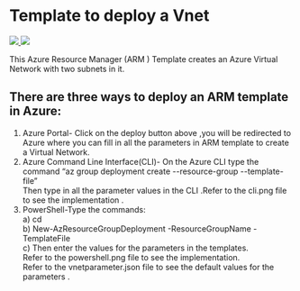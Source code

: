# Template to deploy a Vnet
<a href="https://portal.azure.com/#create/Microsoft.Template/uri/https%3A%2F%2Fraw.githubusercontent.com%2Fdevyanshi-t%2FAzureResourceTemplate%2Fmaster%2FVirtualNetwork1%2Fvnet.json"  target="_blank">
    <img src="http://azuredeploy.net/deploybutton.png"/> 
</a>

<a href="http://armviz.io/#/?load=https%3A%2F%2Fraw.githubusercontent.com%2FAzure%2Fazure-quickstart-templates%2Fmaster%2F101-AAD-DomainServices%2Fazuredeploy.json" target="_blank">
    <img src="http://armviz.io/visualizebutton.png"/> 
</a>



This Azure Resource Manager (ARM ) Template creates an Azure Virtual Network with two subnets in it.

## There are three ways to deploy an ARM template in Azure:
1. Azure Portal- Click on the deploy button above ,you will be redirected  to Azure where you can fill in all the parameters  in ARM template to create a Virtual Network.<br/>
2. Azure Command Line Interface(CLI)- On the Azure CLI type the command “az group deployment create --resource-group<Resource group name> --template-file<file name>” <br/>Then type in all the parameter  values in the CLI .Refer to the cli.png file to see the implementation .<br/>
3. PowerShell-Type the commands:<br/> 
a) cd <br/>
b) New-AzResourceGroupDeployment -ResourceGroupName <resource-group-name> -TemplateFile <path-to-template> <br/>
c) Then enter the values for the parameters in the templates.<br/>
Refer to the powershell.png file to see the implementation. <br/>Refer to the vnetparameter.json file to see the default values for the parameters .
